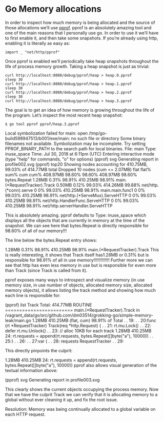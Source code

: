# Go Memory allocations

In order to inspect how much memory is being allocated and the source of those allocations we’ll use [pprof](https://golang.org/pkg/runtime/pprof/). 
pprof is an absolutely amazing tool and one of the main reasons that I personally use go. In order to use it we’ll have to first enable it, and then take some snapshots. If you’re already using http, enabling it is literally as easy as:

`import _ "net/http/pprof"`

Once pprof is enabled we’ll periodically take heap snapshots throughout the life of process memory growth. Taking a heap snapshot is just as trivial:

```
curl http://localhost:8080/debug/pprof/heap > heap.0.pprof
sleep 30
curl http://localhost:8080/debug/pprof/heap > heap.1.pprof
sleep 30
curl http://localhost:8080/debug/pprof/heap > heap.2.pprof
sleep 30
curl http://localhost:8080/debug/pprof/heap > heap.3.pprof
```

The goal is to get an idea of how memory is growing throughout the life of the program. Let’s inspect the most recent heap snapshot:

`$ go tool pprof pprof/heap.3.pprof`

Local symbolization failed for main: open /tmp/go-build598947513/b001/exe/main: no such file or directory
Some binary filenames not available. Symbolization may be incomplete.
Try setting PPROF_BINARY_PATH to the search path for local binaries.
File: main
Type: inuse_space
Time: Jul 30, 2018 at 6:11pm (UTC)
Entering interactive mode (type "help" for commands, "o" for options)
(pprof) svg
Generating report in profile002.svg
(pprof) top20
Showing nodes accounting for 410.75MB, 99.03% of 414.77MB total
Dropped 10 nodes (cum <= 2.07MB)
      flat  flat%   sum%        cum   cum%
  408.97MB 98.60% 98.60%   408.97MB 98.60%  bytes.Repeat
    1.28MB  0.31% 98.91%   410.25MB 98.91%  main.(*RequestTracker).Track
    0.50MB  0.12% 99.03%   414.26MB 99.88%  net/http.(*conn).serve
         0     0% 99.03%   410.25MB 98.91%  main.main.func1
         0     0% 99.03%   410.25MB 98.91%  net/http.(*ServeMux).ServeHTTP
         0     0% 99.03%   410.25MB 98.91%  net/http.HandlerFunc.ServeHTTP
         0     0% 99.03%   410.25MB 98.91%  net/http.serverHandler.ServeHTTP

This is absolutely amazing. pprof defaults to Type: inuse_space which displays all the objects that are currently in memory at the time of the snapshot. We can see here that bytes.Repeat is directly responsible for 98.60% of all of our memory!!!

The line below the bytes.Repeat entry shows:

1.28MB  0.31% 98.91%   410.25MB 98.91%  main.(*RequestTracker).Track
This is really interesting, it shows that Track itself has1.28MB or 0.31% but is responsible for 98.91% of all in use memory!!!!!!!!!!!!! Further more we can see that http has even less memory in use but is responsible for even more than Track (since Track is called from it).

pprof exposes many ways to introspect and visualize memory (in use memory size, in use number of objects, allocated memory size, allocated memory objects), it allows listing the track method and showing how much each line is responsible for:


(pprof) list Track
Total: 414.77MB
ROUTINE ======================== main.(*RequestTracker).Track in /vagrant_data/go/src/github.com/dm03514/grokking-go/simple-memory-leak/main.go
    1.28MB   410.25MB (flat, cum) 98.91% of Total
         .          .     19:
         .          .     20:func (rt *RequestTracker) Track(req *http.Request) {
         .          .     21:   rt.mu.Lock()
         .          .     22:   defer rt.mu.Unlock()
         .          .     23:   // alloc 10KB for each track
    1.28MB   410.25MB     24:   rt.requests = append(rt.requests, bytes.Repeat([]byte("a"), 10000))
         .          .     25:}
         .          .     26:
         .          .     27:var (
         .          .     28:   requests RequestTracker
         .          .     29:

This directly pinpoints the culprit:

1.28MB   410.25MB     24:   rt.requests = append(rt.requests, bytes.Repeat([]byte("a"), 10000))
pprof also allows visual generation of the textual information above:

(pprof) svg
Generating report in profile003.svg

This clearly shows the current objects occupying the process memory. Now that we have the culprit Track we can verify that it is allocating memory to a global without ever cleaning it up, and fix the root issue.

Resolution: Memory was being continually allocated to a global variable on each HTTP request.
